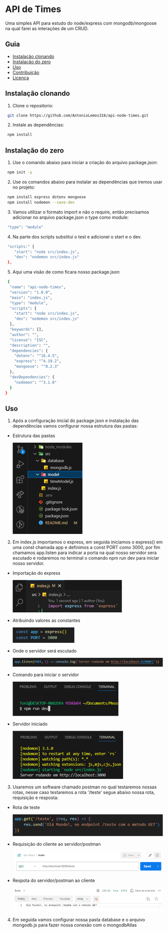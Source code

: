 # API de Times

Uma simples API para estudo do node/express com mongodb/mongoose na qual farei as interações de um CRUD.

## Guia

- [Instalação clonando](#instalação-clonando)
- [Instalação do zero](#instalação-do-zero)
- [Uso](#uso)
- [Contribuição](#contribuição)
- [Licença](#licença)

## Instalação clonando

1. Clone o repositorio:

```bash
 git clone https://github.com/AntonioLemos316/api-node-times.git
```

2. Instale as dependências:

```bash
 npm install
```

## Instalação do zero

1. Use o comando abaixo para iniciar a criação do arquivo package.json:

```bash
 npm init -y
```

2. Use os comandos abaixo para instalar as dependências que iremos usar no projeto:

```bash
 npm install express dotenv mongoose
 npm install nodemon --save-dev
```

3. Vamos utilizar o formato import e não o require, então precisamos adicionar no arquivo package.json o type como module:

```bash
 "type": "module"
```

4. Na parte dos scripts substitui o test e adicionei o start e o dev.

```bash
 "scripts:" {
    "start": "node src/index.js",
    "dev": "nodemon src/index.js"
 },
```

5. Aqui uma visão de como ficara nosso package.json:

```bash
 {
  "name": "api-node-times",
  "version": "1.0.0",
  "main": "index.js",
  "type": "module",
  "scripts": {
    "start": "node src/index.js",
    "dev": "nodemon src/index.js"
  },
  "keywords": [],
  "author": "",
  "license": "ISC",
  "description": "",
  "dependencies": {
    "dotenv": "^16.4.5",
    "express": "^4.19.2",
    "mongoose": "^8.2.3"
  },
  "devDependencies": {
    "nodemon": "^3.1.0"
  }
}
```

## Uso

1. Após a configuração inicial do package.json e instalação das dependências vamos configurar nossa estrutura das pastas:

- Estrutura das pastas

  <img src="/img/Capturar001.PNG">

2. Em index.js importamos o express, em seguida iniciamos o express() em uma const chamada app e definimos a const PORT como 3000, por fim chamamos app.listen para indicar a porta na qual nosso servidor sera escutado e rodaremos no terminal o comando npm run dev para iniciar nosso servidor.

- Importação do express

  <img src="/img/Capturar002.PNG">

- Atribuindo valores as constantes

  <img src="/img/Capturar003.PNG">

- Onde o servidor será escutado

  <img src="/img/Capturar004.PNG">

- Comando para iniciar o servidor

  <img src="/img/Capturar004c.PNG">

- Servidor iniciado

  <img src="/img/Capturar004b.PNG">

3. Usaremos um software chamado postman no qual testaremos nossas rotas, nesse caso testaremos a rota '/teste' segue abaixo nossa rota, requisição e resposta:

- Rota de teste

  <img src="/img/Capturar007.PNG">

- Requisição do cliente ao servidor/postman

  <img src="/img/Capturar005.PNG">

- Respota do servidor/postman ao cliente

  <img src="/img/Capturar006.PNG">

4. Em seguida vamos configurar nossa pasta database e o arquivo mongodb.js para fazer nossa conexão com o mongodbAtlas
